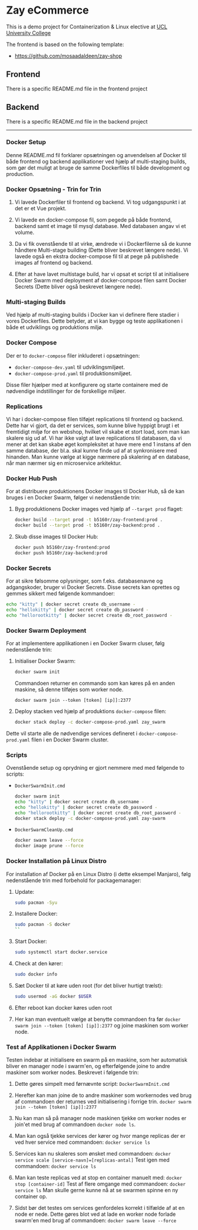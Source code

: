# Zay eCommerce

This is a demo project for Containerization & Linux elective at [UCL University College](https://ucl.dk)

The frontend is based on the following template:

* https://github.com/mosaadaldeen/zay-shop

## Frontend

There is a specific README.md file in the frontend project

## Backend

There is a specific README.md file in the backend project

------------

### Docker Setup

Denne README.md fil forklarer opsætningen og anvendelsen af Docker til både frontend og backend applikationer ved hjælp af multi-staging builds, som gør det muligt at bruge de samme Dockerfiles til både development og production.

### Docker Opsætning - Trin for Trin

1. Vi lavede Dockerfiler til frontend og backend. Vi tog udgangspunkt i at det er et Vue projekt.

2. Vi lavede en docker-compose fil, som pegede på både frontend, backend samt et image til mysql database. Med databasen angav vi et volume.

3. Da vi fik ovenstående til at virke, ændrede vi i Dockerfilerne så de kunne håndtere Multi-stage building (Dette bliver beskrevet længere nede).
Vi lavede også en ekstra docker-compose fil til at pege på publishede images af frontend og backend.

4. Efter at have lavet multistage build, har vi opsat et script til at initialisere Docker Swarm med deployment af docker-compose filen samt Docker Secrets (Dette bliver også beskrevet længere nede).

### Multi-staging Builds

Ved hjælp af multi-staging builds i Docker kan vi definere flere stadier i vores Dockerfiles. Dette betyder, at vi kan bygge og teste applikationen i både et udviklings og produktions miljø.

### Docker Compose

Der er to `docker-compose` filer inkluderet i opsætningen:
- `docker-compose-dev.yaml` til udviklingsmiljøet.
- `docker-compose-prod.yaml` til produktionsmiljøet.

Disse filer hjælper med at konfigurere og starte containere med de nødvendige indstillinger for de forskellige miljøer.

### Replications

Vi har i docker-compose filen tilføjet replications til frontend og backend.
Dette har vi gjort, da det er services, som kunne blive hyppigt brugt i et fremtidigt miljø for en webshop, hvilket vil skabe et stort load, som man kan skalere sig ud af.
Vi har ikke valgt at lave replications til databasen, da vi mener at det kan skabe øget kompleksitet at have mere end 1 instans af den samme database, der bl.a. skal kunne finde ud af at synkronisere med hinanden.
Man kunne vælge at kigge nærmere på skalering af en database, når man nærmer sig en microservice arkitektur.

### Docker Hub Push

For at distribuere produktionens Docker images til Docker Hub, så de kan bruges i en Docker Swarm, følger vi nedenstående trin:

1. Byg produktionens Docker images ved hjælp af `--target prod` flaget:
    ```sh
    docker build --target prod -t b5160r/zay-frontend:prod .
    docker build --target prod -t b5160r/zay-backend:prod .
    ```

2. Skub disse images til Docker Hub:
    ```sh
    docker push b5160r/zay-frontend:prod
    docker push b5160r/zay-backend:prod
    ```

### Docker Secrets

For at sikre følsomme oplysninger, som f.eks. databasenavne og adgangskoder, bruger vi Docker Secrets. Disse secrets kan oprettes og gemmes sikkert med følgende kommandoer:

```sh
echo "kitty" | docker secret create db_username -
echo "hellokitty" | docker secret create db_password -
echo "hellorootkitty" | docker secret create db_root_password -
```

### Docker Swarm Deployment

For at implementere applikationen i en Docker Swarm cluser, følg nedenstående trin:

1. Initialiser Docker Swarm:
    ```sh
    docker swarm init
    ```
    Commandoen returner en commando som kan køres på en anden maskine, så denne tilføjes som worker node.

    `docker swarm join --token [token] [ip]]:2377`

2. Deploy stacken ved hjælp af produktions `docker-compose` filen:
    ```sh
    docker stack deploy -c docker-compose-prod.yaml zay_swarm
    ```

Dette vil starte alle de nødvendige services defineret i `docker-compose-prod.yaml` filen i en Docker Swarm cluster.

### Scripts

Ovenstående setup og oprydning er gjort nemmere med med følgende to scripts:

- `DockerSwarmInit.cmd`
	```sh
	docker swarm init
	echo "kitty" | docker secret create db_username -
	echo "hellokitty" | docker secret create db_password -
	echo "hellorootkitty" | docker secret create db_root_password -
	docker stack deploy -c docker-compose-prod.yaml zay-swarm
	```

- `DockerSwarmCleanUp.cmd`
	```sh
	docker swarm leave --force
	docker image prune --force
	```

### Docker Installation på Linux Distro

For installation af Docker på en Linux Distro (i dette eksempel Manjaro), følg nedenstående trin med forbehold for packagemanager:

1. Update: 
    ```sh
    sudo pacman -Syu
    ```
2. Installere Docker:
    ```sh
    sudo pacman -S docker
    ``
3. Start Docker:
    ```sh
    sudo systemctl start docker.service
    ```

4. Check at den kører:
    ```sh
    sudo docker info
    ```

5. Sæt Docker til at køre uden root (for det bliver hurtigt trælst):
    ```sh
    sudo usermod -aG docker $USER
    ```

6. Efter reboot kan docker køres uden root

7. Her kan man eventuelt vælge at benytte commandoen fra før `docker swarm join --token [token] [ip]]:2377` og joine maskinen som worker node.


### Test af Applikationen i Docker Swarm

Testen indebar at initialisere en swarm på en maskine, som her automatisk bliver en manager node i swarm'en, og efterfølgende joine to andre maskiner som worker nodes. Beskrevet i følgende trin:

1. Dette gøres simpelt med førnævnte script: `DockerSwarmInit.cmd`

2. Herefter kan man joine de to andre maskiner som workernodes ved brug af commandoen der returnes ved initialisering i forrige trin.
    `docker swarm join --token [token] [ip]]:2377`

3. Nu kan man så på manager node maskinen tjekke om worker nodes er join'et med brug af commandoen `docker node ls`.

4. Man kan også tjekke services der kører og hvor mange replicas der er ved hver service med commandoen:  `docker service ls`

5. Services kan nu skaleres som ønsket med commandoen: `docker service scale [service-navn]=[replicas-antal]`
Test igen med commandoen: `docker service ls`

6. Man kan teste replicas ved at stop en container manuelt med: `docker stop [container-id]`
Test af flere omgange med commandoen: `docker service ls`
Man skulle gerne kunne nå at se swarmen spinne en ny container op.

7. Sidst bør det testes om services genfordeles korrekt i tilfælde af at en node er nede. Dette gøres blot ved at lade en worker node forlade swarm'en med brug af commandoen: `docker swarm leave --force`
